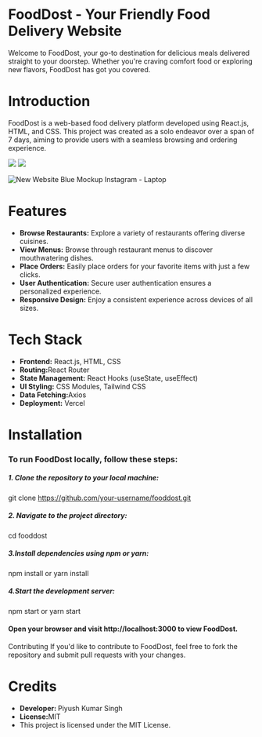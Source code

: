 
<h1>FoodDost - Your Friendly Food Delivery Website</h1>
<p>Welcome to FoodDost, your go-to destination for delicious meals delivered straight to your doorstep. Whether you're craving comfort food or exploring new flavors, FoodDost has got you covered.</p>

<h1>Introduction</h1>
<p>FoodDost is a web-based food delivery platform developed using React.js, HTML, and CSS. This project was created as a solo endeavor over a span of 7 days, aiming to provide users with a seamless browsing and ordering experience.</p>
<!-- <img src="https://drive.google.com/file/d/1qdfkW_StdbUcF0WkGzEp1R2n6P9YInwp/view?usp=drive_link" alt="laptop_homepage_mockup"/> -->
<img src="![New Website Blue Mockup Instagram - Laptop](https://github.com/piyush2205/FoodDost/assets/106039415/dc6f8ec5-fe44-4662-a4af-17f1afaba1c9)" />
<!-- <img src="![Untitled](https://github.com/piyush2205/FoodDost/assets/106039415/47a0c2be-c19a-4bbc-af42-21f1eb962e95)"/>
 -->
 <img src="![Untitled](https://github.com/piyush2205/FoodDost/assets/106039415/4aedd163-348b-4532-8f17-d13a141a39fd)" />
 
![New Website Blue Mockup Instagram - Laptop](https://github.com/piyush2205/FoodDost/assets/106039415/8acbc9cf-1fdf-41e3-8ae3-b248cf99f536)

<h1>Features</h1>
<ul>
<li><b>Browse Restaurants:</b> Explore a variety of restaurants offering diverse cuisines.</li>
  
<li> <b>View Menus:</b> Browse through restaurant menus to discover mouthwatering dishes.</li>

<li> <b>Place Orders:</b> Easily place orders for your favorite items with just a few clicks.</li>

<li> <b>User Authentication:</b> Secure user authentication ensures a personalized experience.</li>

<li> <b>Responsive Design:</b> Enjoy a consistent experience across devices of all sizes.</li>


</ul>

<h1>
Tech Stack</h1>
<ul>
<li><b>Frontend:</b> React.js, HTML, CSS</li>
  
<li> <b>Routing:</b>React Router</li>

<li> <b>State Management:</b> React Hooks (useState, useEffect)</li>

<li> <b>UI Styling:</b> CSS Modules, Tailwind CSS </li>

<li> <b>Data Fetching:</b>Axios </li>

<li> <b>Deployment:</b> Vercel</li>
</ul>

<h1>Installation</h1>
<h3>To run FoodDost locally, follow these steps:</h3>

<h5>1. Clone the repository to your local machine:</h5>

git clone https://github.com/your-username/fooddost.git

<h5>2. Navigate to the project directory:</h5>

cd fooddost

<h5>3.Install dependencies using npm or yarn:</h5>
npm install
or
yarn install

<h5>4.Start the development server:</h5>

npm start
or
yarn start

<h4>Open your browser and visit http://localhost:3000 to view FoodDost.</h4>

Contributing
If you'd like to contribute to FoodDost, feel free to fork the repository and submit pull requests with your changes.

<h1>Credits</h1>
<ul>
<li><b>Developer: </b> Piyush Kumar Singh</li>
  
<li> <b>License:</b>MIT</li>

<li>This project is licensed under the MIT License.</li>
</ul>


